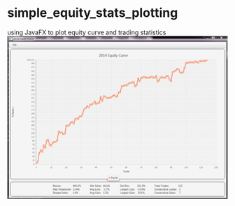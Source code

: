 # simple_equity_stats_plotting
using JavaFX to plot equity curve and trading statistics 
![alt tag](https://raw.githubusercontent.com/Purposes/simple_equity_stats_plotting/master/equity_curve_javafx.PNG)


